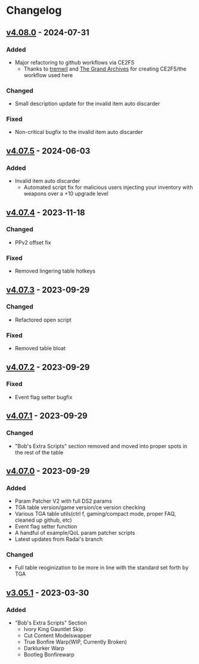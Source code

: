 # Changelog


## [v4.08.0] - 2024-07-31
### Added
  - Major refactoring to github workflows via CE2FS
    - Thanks to [tremwil](https://github.com/tremwil) and [The Grand Archives](https://github.com/The-Grand-Archives) for creating CE2FS/the workflow used here

### Changed
  - Small description update for the invalid item auto discarder

### Fixed
 - Non-critical bugfix to the invalid item auto discarder

 ## [v4.07.5] - 2024-06-03

### Added
  - Invalid item auto discarder
    - Automated script fix for malicious users injecting your inventory with weapons over a +10 upgrade level

## [v4.07.4] - 2023-11-18

### Changed
  - PPv2 offset fix

### Fixed
  - Removed lingering table hotkeys

## [v4.07.3] - 2023-09-29

### Changed
  - Refactored open script

### Fixed
  - Removed table bloat

## [v4.07.2] - 2023-09-29

### Fixed
  - Event flag setter bugfix

## [v4.07.1] - 2023-09-29

### Changed
  - "Bob's Extra Scripts" section removed and moved into proper spots in the rest of the table

## [v4.07.0] - 2023-09-29
### Added
 - Param Patcher V2 with full DS2 params
 - TGA table version/game version/ce version checking
 - Various TGA table utils(ctrl f, gaming/compact mode, proper FAQ, cleaned up github, etc)
 - Event flag setter function
 - A handful of example/QoL param patcher scripts
 - Latest updates from Radai's branch
### Changed
 - Full table reoginization to be more in line with the standard set forth by TGA

## [v3.05.1] - 2023-03-30
### Added
 - "Bob's Extra Scripts" Section
    - Ivory King Gauntlet Skip
    - Cut Content Modelswapper
    - True Bonfire Warp(WIP, Currently Broken)
    - Darklurker Warp
    - Bootleg Bonfirewarp 

[v4.08.0]: https://github.com/boblord14/Dark-Souls-2-SotFS-CT-Bob-Edition/compare/v4.7.5...v4.8.0
[v4.07.5]: https://github.com/boblord14/Dark-Souls-2-SotFS-CT-Bob-Edition/compare/v4.7.4...v4.7.5
[v4.07.4]: https://github.com/boblord14/Dark-Souls-2-SotFS-CT-Bob-Edition/compare/v4.7.3...v4.7.4
[v4.07.3]: https://github.com/boblord14/Dark-Souls-2-SotFS-CT-Bob-Edition/compare/v4.7.2...v4.7.3
[v4.07.2]: https://github.com/boblord14/Dark-Souls-2-SotFS-CT-Bob-Edition/compare/v4.7.1...v4.7.2
[v4.07.1]: https://github.com/boblord14/Dark-Souls-2-SotFS-CT-Bob-Edition/compare/v4.7.0...v4.7.1
[v4.07.0]: https://github.com/boblord14/Dark-Souls-2-SotFS-CT-Bob-Edition/compare/v3.5.1...v4.7.0
[v3.05.1]: https://github.com/boblord14/Dark-Souls-2-SotFS-CT-Bob-Edition/releases/tag/v3.5.1
